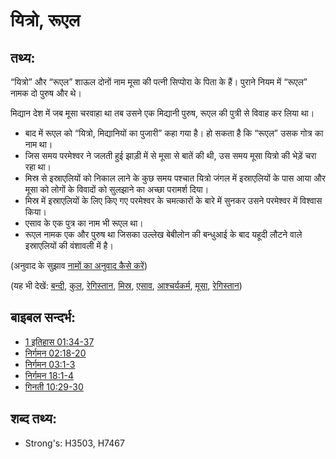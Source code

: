 # यित्रो, रूएल #

## तथ्य: ##

“यित्रो” और “रूएल” शाऊल दोनों नाम मूसा की पत्नी सिप्पोरा के पिता के हैं। पुराने नियम में “रूएल” नामक दो पुरुष और थे।

मिद्यान देश में जब मूसा चरवाहा था तब उसने एक मिद्यानी पुरुष, रूएल की पुत्री से विवाह कर लिया था।
* बाद में रूएल को “यित्रो, मिद्यानियों का पुजारी” कहा गया है।  हो सकता है कि “रूएल” उसक गोत्र का नाम था।
* जिस समय परमेश्वर ने जलती हुई झाड़ी में से मूसा से बातें की थी, उस समय मूसा यित्रो की भेड़ें चरा रहा था। 
* मिस्र से इस्राएलियों को निकाल लाने के कुछ समय पश्चात यित्रो जंगल में इस्राएलियों के पास आया और मूसा को लोगों के विवादों को सुलझाने का अच्छा परामर्श दिया।
* मिस्र में इस्राएलियों के लिए किए गए परमेश्वर के चमत्कारों के बारे में सुनकर उसने परमेश्वर में विश्वास किया।
* एसाव के एक पुत्र का नाम भी रूएल था।
* रूएल नामक एक और पुरुष था जिसका उल्लेख बेबीलोन की बन्धुआई के बाद यहूदी लौटने वाले इस्राएलियों की वंशावली में है। 

(अनुवाद के सुझाव [नामों का अनुवाद कैसे करें](rc://en/ta/man/translate/translate-names))

(यह भी देखें: [बन्दी](../other/captive.md), [कुल](../other/clan.md), [रेगिस्तान](../other/desert.md), [मिस्र](../names/egypt.md), [एसाव](../names/esau.md), [आश्चर्यकर्म](../kt/miracle.md), [मूसा](../names/moses.md), [रेगिस्तान](../other/desert.md))

## बाइबल सन्दर्भ: ##

* [1 इतिहास 01:34-37](rc://en/tn/help/1ch/01/34)
* [निर्गमन 02:18-20](rc://en/tn/help/exo/02/18)
* [निर्गमन 03:1-3](rc://en/tn/help/exo/03/01)
* [निर्गमन 18:1-4](rc://en/tn/help/exo/18/01)
* [गिनती 10:29-30](rc://en/tn/help/num/10/29)

## शब्द तथ्य: ##

* Strong's: H3503, H7467
